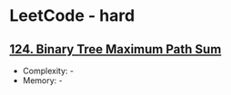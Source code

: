 # LeetCode - hard

## [124. Binary Tree Maximum Path Sum](https://leetcode.com/problems/binary-tree-maximum-path-sum)

* Complexity: -
* Memory: -
